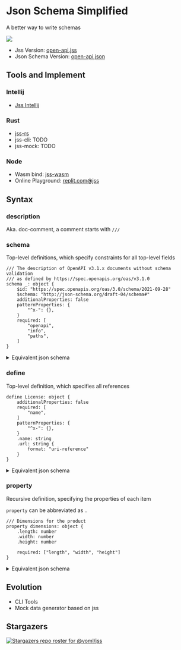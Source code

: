 Json Schema Simplified
======================

A better way to write schemas

![](https://user-images.githubusercontent.com/17541209/179352862-4d2288d9-84e5-45f5-acd9-731ac8a21cfc.png)

- Jss Version: [open-api.jss](https://github.com/voml/jss/blob/dev/projects/jss-core/tests/from_json/open-api.jss)
- Json Schema
  Version: [open-api.json](https://github.com/voml/jss/blob/dev/projects/jss-core/tests/from_json/open-api.json)

## Tools and Implement

### Intellij

- [Jss Intellij](https://plugins.jetbrains.com/plugin/18376-jss-support)

### Rust

- [jss-rs](https://crates.io/crates/jss-core)
- jss-cli: TODO
- jss-mock: TODO

### Node

- Wasm bind: [jss-wasm](https://github.com/voml/jss/tree/dev/projects/jss-wasm)
- Online Playground: [replit.com@jss](https://replit.com/@voml/Json-Schema-Simplified#index.js)

## Syntax

### description

Aka. doc-comment, a comment starts with `///`

### schema

Top-level definitions, which specify constraints for all top-level fields

```jss
/// The description of OpenAPI v3.1.x documents without schema validation 
/// as defined by https://spec.openapis.org/oas/v3.1.0
schema _: object {
    $id: "https://spec.openapis.org/oas/3.0/schema/2021-09-28"
    $schema: "http://json-schema.org/draft-04/schema#"
    additionalProperties: false
    patternProperties: {
        "^x-": {},
    }
    required: [
        "openapi",
        "info",
        "paths",
    ]
}
```

<details>
<summary>Equivalent json schema</summary>

```json
{
    "title": "_",
    "type": "object",
    "description": "The description of OpenAPI v3.1.x documents without schema validation\nas defined by https://spec.openapis.org/oas/v3.1.0",
    "$id": "https://spec.openapis.org/oas/3.0/schema/2021-09-28",
    "$schema": "http://json-schema.org/draft-04/schema#",
    "additionalProperties": false,
    "patternProperties": {
        "^x-": {}
    },
    "required": [
        "openapi",
        "info",
        "paths"
    ],
    "properties": {}
}
```

</details>

### define

Top-level definition, which specifies all references

```jss
define License: object {
    additionalProperties: false
    required: [
        "name",
    ]
    patternProperties: {
        "^x-": {},
    }
    .name: string
    .url: string {
        format: "uri-reference"
    }
}
```

<details>
<summary>Equivalent json schema</summary>

```json
{
    "title": "_",
    "type": "undefined",
    "$defs": {
        "License": {
            "type": "object",
            "additionalProperties": false,
            "required": [
                "name"
            ],
            "patternProperties": {
                "^x-": {}
            },
            "$defs": {},
            "properties": {
                "name": {
                    "type": "string",
                    "properties": {}
                },
                "url": {
                    "type": "string",
                    "format": "uri-reference",
                    "properties": {}
                }
            }
        }
    },
    "properties": {}
}
```

</details>

### property

Recursive definition, specifying the properties of each item

`property` can be abbreviated as `.`

```jss
/// Dimensions for the product
property dimensions: object {
    .length: number
    .width: number
    .height: number

    required: ["length", "width", "height"]
}
```

<details>
<summary>Equivalent json schema</summary>

```json
{
    "title": "_",
    "type": "undefined",
    "properties": {
        "dimensions": {
            "type": "object",
            "description": "Dimensions for the product",
            "required": [
                "length",
                "width",
                "height"
            ],
            "properties": {
                "length": {
                    "type": "number",
                    "$defs": {},
                    "properties": {}
                },
                "width": {
                    "type": "number",
                    "properties": {}
                },
                "height": {
                    "type": "number",
                    "properties": {}
                }
            }
        }
    }
}
```

</details>

## Evolution

- CLI Tools
- Mock data generator based on jss

## Stargazers

[![Stargazers repo roster for @voml/jss](https://reporoster.com/stars/voml/jss)](https://github.com/voml/jss/stargazers)
